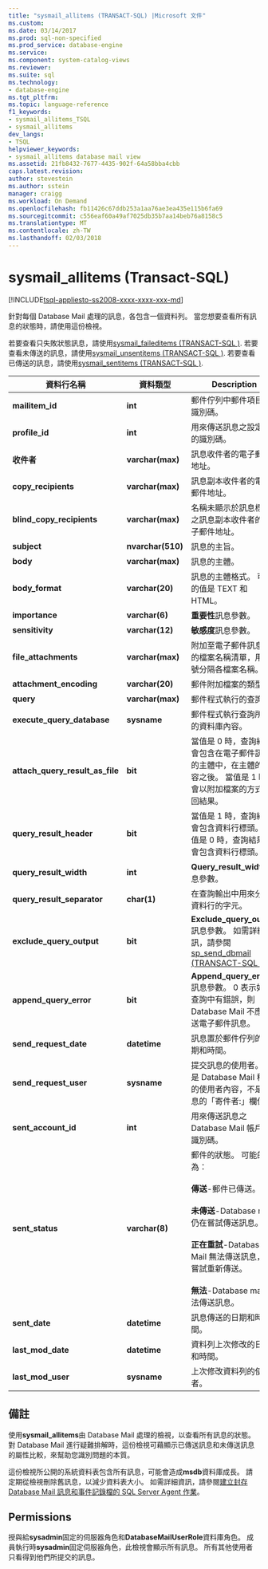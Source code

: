 ```yaml
---
title: "sysmail_allitems (TRANSACT-SQL) |Microsoft 文件"
ms.custom: 
ms.date: 03/14/2017
ms.prod: sql-non-specified
ms.prod_service: database-engine
ms.service: 
ms.component: system-catalog-views
ms.reviewer: 
ms.suite: sql
ms.technology:
- database-engine
ms.tgt_pltfrm: 
ms.topic: language-reference
f1_keywords:
- sysmail_allitems_TSQL
- sysmail_allitems
dev_langs:
- TSQL
helpviewer_keywords:
- sysmail_allitems database mail view
ms.assetid: 21fb8432-7677-4435-902f-64a58bba4cbb
caps.latest.revision: 
author: stevestein
ms.author: sstein
manager: craigg
ms.workload: On Demand
ms.openlocfilehash: fb11426c67ddb253a1aa76ae3ea435e115b6fa69
ms.sourcegitcommit: c556eaf60a49af7025db35b7aa14beb76a8158c5
ms.translationtype: MT
ms.contentlocale: zh-TW
ms.lasthandoff: 02/03/2018
---
```

# <a name="sysmailallitems-transact-sql"></a>sysmail_allitems (Transact-SQL)
[!INCLUDE[tsql-appliesto-ss2008-xxxx-xxxx-xxx-md](../../includes/tsql-appliesto-ss2008-xxxx-xxxx-xxx-md.md)]

  針對每個 Database Mail 處理的訊息，各包含一個資料列。 當您想要查看所有訊息的狀態時，請使用這份檢視。  
  
 若要查看只失敗狀態訊息，請使用[sysmail_faileditems &#40;TRANSACT-SQL &#41;](../../relational-databases/system-catalog-views/sysmail-faileditems-transact-sql.md). 若要查看未傳送的訊息，請使用[sysmail_unsentitems &#40;TRANSACT-SQL &#41;](../../relational-databases/system-catalog-views/sysmail-unsentitems-transact-sql.md). 若要查看已傳送的訊息，請使用[sysmail_sentitems &#40;TRANSACT-SQL &#41;](../../relational-databases/system-catalog-views/sysmail-sentitems-transact-sql.md).  
  
|資料行名稱|資料類型|Description|  
|-----------------|---------------|-----------------|  
|**mailitem_id**|**int**|郵件佇列中郵件項目的識別碼。|  
|**profile_id**|**int**|用來傳送訊息之設定檔的識別碼。|  
|**收件者**|**varchar(max)**|訊息收件者的電子郵件地址。|  
|**copy_recipients**|**varchar(max)**|訊息副本收件者的電子郵件地址。|  
|**blind_copy_recipients**|**varchar(max)**|名稱未顯示於訊息標頭之訊息副本收件者的電子郵件地址。|  
|**subject**|**nvarchar(510)**|訊息的主旨。|  
|**body**|**varchar(max)**|訊息的主體。|  
|**body_format**|**varchar(20)**|訊息的主體格式。 可能的值是 TEXT 和 HTML。|  
|**importance**|**varchar(6)**|**重要性**訊息參數。|  
|**sensitivity**|**varchar(12)**|**敏感度**訊息參數。|  
|**file_attachments**|**varchar(max)**|附加至電子郵件訊息中的檔案名稱清單，用分號分隔各檔案名稱。|  
|**attachment_encoding**|**varchar(20)**|郵件附加檔案的類型。|  
|**query**|**varchar(max)**|郵件程式執行的查詢。|  
|**execute_query_database**|**sysname**|郵件程式執行查詢所在的資料庫內容。|  
|**attach_query_result_as_file**|**bit**|當值是 0 時，查詢結果會包含在電子郵件訊息的主體中，在主體的內容之後。 當值是 1 時，會以附加檔案的方式傳回結果。|  
|**query_result_header**|**bit**|當值是 1 時，查詢結果會包含資料行標頭。 當值是 0 時，查詢結果不會包含資料行標頭。|  
|**query_result_width**|**int**|**Query_result_width**訊息參數。|  
|**query_result_separator**|**char(1)**|在查詢輸出中用來分隔資料行的字元。|  
|**exclude_query_output**|**bit**|**Exclude_query_output**訊息參數。 如需詳細資訊，請參閱[sp_send_dbmail &#40;TRANSACT-SQL &#41;](../../relational-databases/system-stored-procedures/sp-send-dbmail-transact-sql.md).|  
|**append_query_error**|**bit**|**Append_query_error**訊息參數。 0 表示如果查詢中有錯誤，則 Database Mail 不應傳送電子郵件訊息。|  
|**send_request_date**|**datetime**|訊息置於郵件佇列的日期和時間。|  
|**send_request_user**|**sysname**|提交訊息的使用者。 這是 Database Mail 程序的使用者內容，不是訊息的「寄件者:」欄位。|  
|**sent_account_id**|**int**|用來傳送訊息之 Database Mail 帳戶的識別碼。|  
|**sent_status**|**varchar(8)**|郵件的狀態。 可能的值為：<br /><br /> **傳送**-郵件已傳送。<br /><br /> **未傳送**-Database mail 仍在嘗試傳送訊息。<br /><br /> **正在重試**-Database Mail 無法傳送訊息，但嘗試重新傳送。<br /><br /> **無法**-Database mail 無法傳送訊息。|  
|**sent_date**|**datetime**|訊息傳送的日期和時間。|  
|**last_mod_date**|**datetime**|資料列上次修改的日期和時間。|  
|**last_mod_user**|**sysname**|上次修改資料列的使用者。|  
  
## <a name="remarks"></a>備註  
 使用**sysmail_allitems**由 Database Mail 處理的檢視，以查看所有訊息的狀態。 對 Database Mail 進行疑難排解時，這份檢視可藉顯示已傳送訊息和未傳送訊息的屬性比較，來幫助您識別問題的本質。  
  
 這份檢視所公開的系統資料表包含所有訊息，可能會造成**msdb**資料庫成長。 請定期從檢視刪除舊訊息，以減少資料表大小。 如需詳細資訊，請參閱[建立封存 Database Mail 訊息和事件記錄檔的 SQL Server Agent 作業](../../relational-databases/database-mail/create-a-sql-server-agent-job-to-archive-database-mail-messages-and-event-logs.md)。  
  
## <a name="permissions"></a>Permissions  
 授與給**sysadmin**固定的伺服器角色和**DatabaseMailUserRole**資料庫角色。 成員執行時**sysadmin**固定伺服器角色，此檢視會顯示所有訊息。 所有其他使用者只看得到他們所提交的訊息。  
  
  

